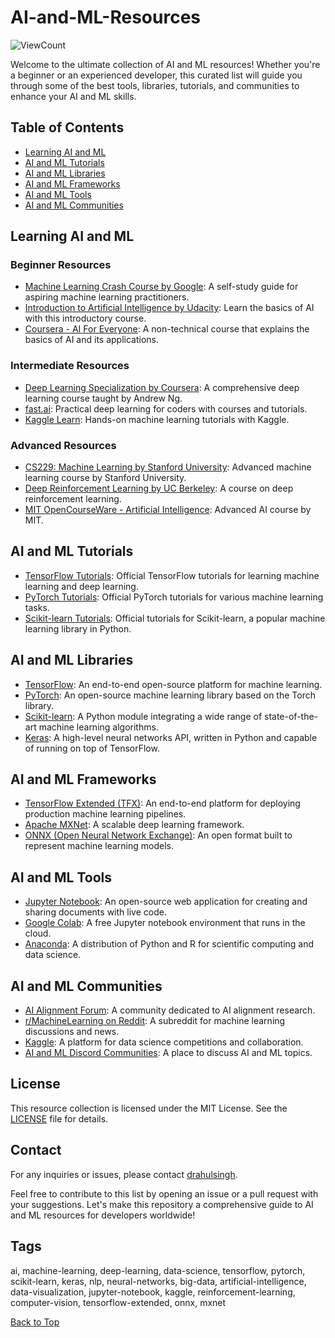 # AI-and-ML-Resources

![ViewCount](https://views.whatilearened.today/views/github/drahulsingh/AI-and-ML-Resources.svg)

Welcome to the ultimate collection of AI and ML resources! Whether you're a beginner or an experienced developer, this curated list will guide you through some of the best tools, libraries, tutorials, and communities to enhance your AI and ML skills.

## Table of Contents

- [Learning AI and ML](#learning-ai-and-ml)
- [AI and ML Tutorials](#ai-and-ml-tutorials)
- [AI and ML Libraries](#ai-and-ml-libraries)
- [AI and ML Frameworks](#ai-and-ml-frameworks)
- [AI and ML Tools](#ai-and-ml-tools)
- [AI and ML Communities](#ai-and-ml-communities)

## Learning AI and ML

### Beginner Resources

- [Machine Learning Crash Course by Google](https://developers.google.com/machine-learning/crash-course): A self-study guide for aspiring machine learning practitioners.
- [Introduction to Artificial Intelligence by Udacity](https://www.udacity.com/course/intro-to-artificial-intelligence--cs271): Learn the basics of AI with this introductory course.
- [Coursera - AI For Everyone](https://www.coursera.org/learn/ai-for-everyone): A non-technical course that explains the basics of AI and its applications.

### Intermediate Resources

- [Deep Learning Specialization by Coursera](https://www.coursera.org/specializations/deep-learning): A comprehensive deep learning course taught by Andrew Ng.
- [fast.ai](https://www.fast.ai/): Practical deep learning for coders with courses and tutorials.
- [Kaggle Learn](https://www.kaggle.com/learn/overview): Hands-on machine learning tutorials with Kaggle.

### Advanced Resources

- [CS229: Machine Learning by Stanford University](http://cs229.stanford.edu/): Advanced machine learning course by Stanford University.
- [Deep Reinforcement Learning by UC Berkeley](http://rail.eecs.berkeley.edu/deeprlcourse/): A course on deep reinforcement learning.
- [MIT OpenCourseWare - Artificial Intelligence](https://ocw.mit.edu/courses/electrical-engineering-and-computer-science/6-034-artificial-intelligence-fall-2010/): Advanced AI course by MIT.

## AI and ML Tutorials

- [TensorFlow Tutorials](https://www.tensorflow.org/tutorials): Official TensorFlow tutorials for learning machine learning and deep learning.
- [PyTorch Tutorials](https://pytorch.org/tutorials/): Official PyTorch tutorials for various machine learning tasks.
- [Scikit-learn Tutorials](https://scikit-learn.org/stable/tutorial/index.html): Official tutorials for Scikit-learn, a popular machine learning library in Python.

## AI and ML Libraries

- [TensorFlow](https://www.tensorflow.org/): An end-to-end open-source platform for machine learning.
- [PyTorch](https://pytorch.org/): An open-source machine learning library based on the Torch library.
- [Scikit-learn](https://scikit-learn.org/): A Python module integrating a wide range of state-of-the-art machine learning algorithms.
- [Keras](https://keras.io/): A high-level neural networks API, written in Python and capable of running on top of TensorFlow.

## AI and ML Frameworks

- [TensorFlow Extended (TFX)](https://www.tensorflow.org/tfx): An end-to-end platform for deploying production machine learning pipelines.
- [Apache MXNet](https://mxnet.apache.org/): A scalable deep learning framework.
- [ONNX (Open Neural Network Exchange)](https://onnx.ai/): An open format built to represent machine learning models.

## AI and ML Tools

- [Jupyter Notebook](https://jupyter.org/): An open-source web application for creating and sharing documents with live code.
- [Google Colab](https://colab.research.google.com/): A free Jupyter notebook environment that runs in the cloud.
- [Anaconda](https://www.anaconda.com/): A distribution of Python and R for scientific computing and data science.

## AI and ML Communities

- [AI Alignment Forum](https://www.alignmentforum.org/): A community dedicated to AI alignment research.
- [r/MachineLearning on Reddit](https://www.reddit.com/r/MachineLearning/): A subreddit for machine learning discussions and news.
- [Kaggle](https://www.kaggle.com/): A platform for data science competitions and collaboration.
- [AI and ML Discord Communities](https://www.aiandml.community/): A place to discuss AI and ML topics.

## License

This resource collection is licensed under the MIT License. See the [LICENSE](LICENSE) file for details.

## Contact

For any inquiries or issues, please contact [drahulsingh](https://github.com/drahulsingh).

Feel free to contribute to this list by opening an issue or a pull request with your suggestions. Let's make this repository a comprehensive guide to AI and ML resources for developers worldwide!

## Tags

ai, machine-learning, deep-learning, data-science, tensorflow, pytorch, scikit-learn, keras, nlp, neural-networks, big-data, artificial-intelligence, data-visualization, jupyter-notebook, kaggle, reinforcement-learning, computer-vision, tensorflow-extended, onnx, mxnet

[Back to Top](#AI-and-ML-Resources)
